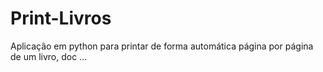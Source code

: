 # Print-Livros
Aplicação em python para printar de forma automática página por página de um livro, doc ...

